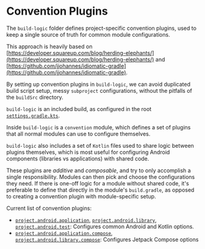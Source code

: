 # Convention Plugins

The `build-logic` folder defines project-specific convention plugins, used to keep a single
source of truth for common module configurations.

This approach is heavily based on
[https://developer.squareup.com/blog/herding-elephants/](https://developer.squareup.com/blog/herding-elephants/)
and
[https://github.com/jjohannes/idiomatic-gradle](https://github.com/jjohannes/idiomatic-gradle).

By setting up convention plugins in `build-logic`, we can avoid duplicated build script setup,
messy `subproject` configurations, without the pitfalls of the `buildSrc` directory.

`build-logic` is an included build, as configured in the root
[`settings.gradle.kts`](../settings.gradle.kts).

Inside `build-logic` is a `convention` module, which defines a set of plugins that all normal
modules can use to configure themselves.

`build-logic` also includes a set of `Kotlin` files used to share logic between plugins themselves,
which is most useful for configuring Android components (libraries vs applications) with shared
code.

These plugins are *additive* and *composable*, and try to only accomplish a single responsibility.
Modules can then pick and choose the configurations they need.
If there is one-off logic for a module without shared code, it's preferable to define that directly
in the module's `build.gradle`, as opposed to creating a convention plugin with module-specific
setup.

Current list of convention plugins:

- [`project.android.application`](convention/src/main/kotlin/AndroidApplicationConventionPlugin.kt),
  [`project.android.library`](convention/src/main/kotlin/AndroidLibraryConventionPlugin.kt),
  [`project.android.test`](convention/src/main/kotlin/AndroidTestConventionPlugin.kt):
  Configures common Android and Kotlin options.
- [`project.android.application.compose`](convention/src/main/kotlin/AndroidApplicationComposeConventionPlugin.kt),
  [`project.android.library.compose`](convention/src/main/kotlin/AndroidLibraryComposeConventionPlugin.kt):
  Configures Jetpack Compose options
